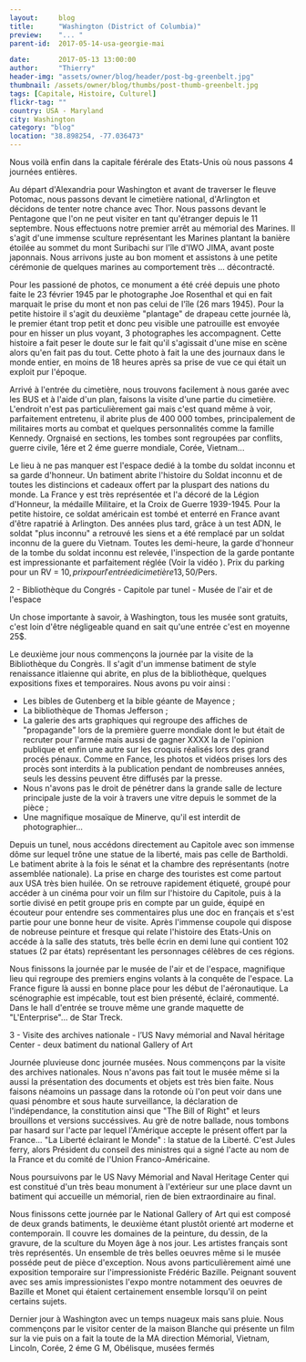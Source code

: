```yaml
---
layout:     blog
title:      "Washington (District of Columbia)"
preview:    "... "
parent-id:  2017-05-14-usa-georgie-mai

date:       2017-05-13 13:00:00
author:     "Thierry"
header-img: "assets/owner/blog/header/post-bg-greenbelt.jpg"
thumbnail: /assets/owner/blog/thumbs/post-thumb-greenbelt.jpg
tags: [Capitale, Histoire, Culturel]
flickr-tag: ""
country: USA - Maryland
city: Washington
category: "blog"
location: "38.898254, -77.036473"
---
```


Nous voilà enfin dans la capitale férérale des Etats-Unis où nous passons 4 journées entières.

Au départ d'Alexandria pour Washington et avant de traverser le fleuve Potomac, nous passons devant le cimetière national, d'Arlington et décidons de tenter notre chance avec Thor. Nous passons devant le Pentagone que l'on ne peut visiter en tant qu'étranger depuis le 11 septembre. Nous effectuons notre premier arrêt au mémorial des Marines. Il s'agit d'une immense sculture représentant les Marines plantant la banière étoilée au sommet du mont Suribachi sur l'île d'IWO JIMA, avant poste japonnais.
Nous arrivons juste au bon moment et assistons à une petite cérémonie de quelques marines au comportement très ... décontracté.

<p class="info-box bg-primary"><i class="fa fa-info-circle"></i>
    Pour les passioné de photos, ce monument a été créé depuis une photo faite le 23 février 1945 par le photographe Joe Rosenthal et qui en fait marquait le prise du mont et non pas celui de l'île (26 mars 1945). Pour la petite histoire il s'agit du deuxième "plantage" de drapeau cette journée là, le premier étant trop petit et donc peu visible une patrouille est envoyée pour en hisser un plus voyant, 3 photographes les accompagnent. Cette histoire a fait peser le doute sur le fait qu'il s'agissait d'une mise en scène alors qu'en fait pas du tout. Cette photo à fait la une des journaux dans le monde entier, en moins de 18 heures après sa prise de vue ce qui était un exploit pur l'époque.
</p>

Arrivé à l'entrée du cimetière, nous trouvons facilement à nous garée avec les BUS et à l'aide d'un plan, faisons la visite d'une partie du cimetière.
L'endroit n'est pas particulièrement gai mais c'est quand même à voir, parfaitement entretenu, il abrite plus de 400 000 tombes, principalement de militaires morts au combat et quelques personnalités comme la famille Kennedy. Orgnaisé en sections, les tombes sont regroupées par conflits, guerre civile, 1ére et 2 éme guerre mondiale, Corée, Vietnam... 

Le lieu à ne pas manquer est l'espace dedié à la tombe du soldat inconnu et sa garde d'honneur. Un batiment abrite l'histoire du Soldat inconnu et de toutes les distincions et cadeaux offert par la pluspart des nations du monde. La France y est très représentée et l'a décoré de la Légion d'Honneur, la médaille Militaire, et la Croix de Guerre 1939-1945. Pour la petite histoire, ce soldat américain est tombé et enterré en France avant d'être rapatrié à Arlington. Des années plus tard, grâce à un test ADN, le soldat "plus inconnu" a retrouvé les siens et a été remplacé par un soldat inconnu de la guere du Vietnam. Toutes les demi-heure, la garde d'honneur de la tombe du soldat inconnu est relevée, l'inspection de la garde pontante est impressionante et parfaitement réglée (Voir la vidéo ). Prix du parking pour un RV = 10$, prix pour l'entrée di cimetière 13,50$/Pers. 

2 - Bibliothèque du Congrés - Capitole par tunel - Musée de l'air et de l'espace

Un chose importante à savoir, à Washington, tous les musée sont gratuits, c'est loin d'être négligeable quand en sait qu'une entrée c'est en moyenne 25$.

Le deuxième jour nous commençons la journée par la visite de la Bibliothèque du Congrès. Il s'agit d'un immense batiment de style renaissance itlaienne qui abrite, en plus de la bibliothèque, quelques expositions fixes et temporaires. Nous avons pu voir ainsi :
* Les bibles de Gutenberg et la bible géante de Mayence ;
* La bibliothèque de Thomas Jefferson ;
* La galerie des arts graphiques qui regroupe des affiches de "propagande" lors de la première guerre mondiale dont le but était de recruter pour l'armée mais aussi de gagner XXXX la de l'opinion publique et enfin une autre sur les croquis réalisés lors des grand procés pénaux. Comme en Fance, les photos et vidéos prises lors des procès sont interdits à la publication pendant de nombreuses années, seuls les dessins peuvent être diffusés par la presse.
* Nous n'avons pas le droit de pénétrer dans la grande salle de lecture principale juste de la voir à travers une vitre depuis le sommet de la pièce ;
* Une magnifique mosaïque de Minerve, qu'il est interdit de photographier...

Depuis un tunel, nous accédons directement au Capitole avec son immense dôme sur lequel trône une statue de la liberté, mais pas celle de Bartholdi. Le batiment abrite à la fois le sénat et la chambre des représentants (notre assemblée nationale). La prise en charge des touristes est come partout aux USA très bien huilée. On se retrouve rapidement étiqueté, groupé pour accéder à un cinéma pour voir un film sur l'histoire du Capitole, puis à la sortie divisé en petit groupe pris en compte par un guide, équipé en écouteur pour entendre ses commentaires plus une doc en français et s'est partie pour une bonne heur de visite. Après l'immense coupole qui dispose de nobreuse peinture et fresque qui relate l'histoire des Etats-Unis on accéde à la salle des statuts, très belle écrin en demi lune qui contient 102 statues (2 par états) représentant les personnages célèbres de ces régions.

Nous finissons la journée par le musée de l'air et de l'espace, magnifique lieu qui regroupe des premiers engins volants à la conquête de l'espace. La France figure là aussi en bonne place pour les début de l'aéronautique. La scénographie est impécable, tout est bien présenté, éclairé, commenté. Dans le hall d'entrée se trouve même une grande maquette de "L'Enterprise"... de Star Treck.

3 - Visite des archives nationale - l’US Navy mémorial and Naval héritage Center - deux batiment du national Gallery of Art 

Journée pluvieuse donc journée musées. Nous commençons par la visite des archives nationales. Nous n'avons pas fait tout le musée même si la aussi la présentation des documents et objets est très bien faite. Nous faisons néamoins un passage dans la rotonde où l'on peut voir dans une quasi pénombre et sous haute surveillance, la déclaration de l'indépendance, la constitution ainsi que "The Bill of Right" et leurs brouillons et versions succéssives. Au grè de notre ballade, nous tombons par hasard sur l'acte par lequel l'Amérique accepte le présent offert par la France... "La Liberté éclairant le Monde" : la statue de la Liberté. C'est Jules ferry, alors Président du conseil des ministres qui a signé l'acte au nom de la France et du comité de l'Union Franco-Américaine.

Nous poursuivons par le US Navy Mémorial and Naval Heritage Center qui est constitué d'un très beau monument à l'extérieur sur une place davnt un batiment qui accueille un mémorial, rien de bien extraordinaire au final.

Nous finissons cette journée par le National Gallery of Art qui est composé de deux grands batiments, le deuxième étant plustôt orienté art moderne et contemporain. Il couvre les domaines de la peinture, du dessin, de la gravure, de la sculture du Moyen âge à nos jour. Les artistes français sont très représentés. Un ensemble de très belles oeuvres même si le musée posséde peut de pièce d'exception. Nous avons particulièrement aimé une exposition temporaire sur l'impressioniste Frédéric Bazille. Peignant souvent avec ses amis impressionistes l'expo montre notamment des oeuvres de Bazille et Monet qui étaient certainement ensemble lorsqu'il on peint certains sujets. 

Dernier jour à Washington avec un temps nuageux mais sans pluie. Nous commençons par le visitor center de la maison Blanche qui présente un film sur la vie  puis on a fait la toute de la MA direction Mémorial, Vietnam, Lincoln, Corée, 2 éme G M, Obélisque, musées fermés